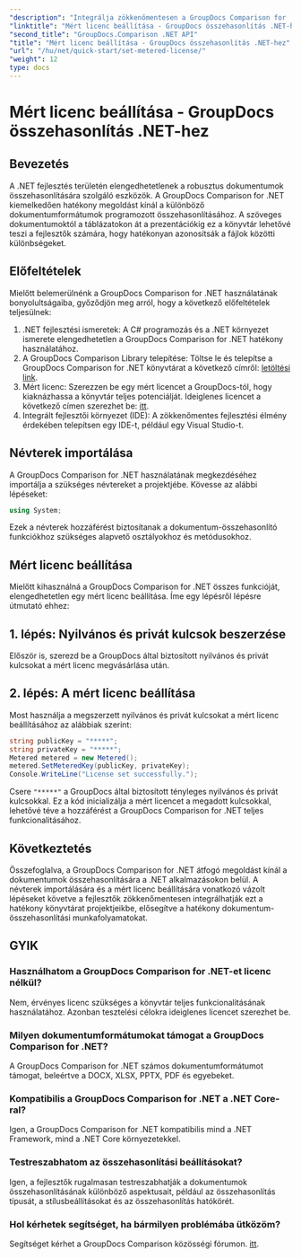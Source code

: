 ```yaml
---
"description": "Integrálja zökkenőmentesen a GroupDocs Comparison for .NET-et .NET-projektjeibe a hatékony dokumentum-összehasonlítási munkafolyamatok érdekében."
"linktitle": "Mért licenc beállítása - GroupDocs összehasonlítás .NET-hez"
"second_title": "GroupDocs.Comparison .NET API"
"title": "Mért licenc beállítása - GroupDocs összehasonlítás .NET-hez"
"url": "/hu/net/quick-start/set-metered-license/"
"weight": 12
type: docs
---
```

# Mért licenc beállítása - GroupDocs összehasonlítás .NET-hez

## Bevezetés
A .NET fejlesztés területén elengedhetetlenek a robusztus dokumentumok összehasonlítására szolgáló eszközök. A GroupDocs Comparison for .NET kiemelkedően hatékony megoldást kínál a különböző dokumentumformátumok programozott összehasonlításához. A szöveges dokumentumoktól a táblázatokon át a prezentációkig ez a könyvtár lehetővé teszi a fejlesztők számára, hogy hatékonyan azonosítsák a fájlok közötti különbségeket.
## Előfeltételek
Mielőtt belemerülnénk a GroupDocs Comparison for .NET használatának bonyolultságaiba, győződjön meg arról, hogy a következő előfeltételek teljesülnek:
1. .NET fejlesztési ismeretek: A C# programozás és a .NET környezet ismerete elengedhetetlen a GroupDocs Comparison for .NET hatékony használatához.
2. A GroupDocs Comparison Library telepítése: Töltse le és telepítse a GroupDocs Comparison for .NET könyvtárat a következő címről: [letöltési link](https://releases.groupdocs.com/comparison/net/).
3. Mért licenc: Szerezzen be egy mért licencet a GroupDocs-tól, hogy kiaknázhassa a könyvtár teljes potenciálját. Ideiglenes licencet a következő címen szerezhet be: [itt](https://purchase.groupdocs.com/temporary-license/).
4. Integrált fejlesztői környezet (IDE): A zökkenőmentes fejlesztési élmény érdekében telepítsen egy IDE-t, például egy Visual Studio-t.

## Névterek importálása
A GroupDocs Comparison for .NET használatának megkezdéséhez importálja a szükséges névtereket a projektjébe. Kövesse az alábbi lépéseket:

```csharp
using System;
```
Ezek a névterek hozzáférést biztosítanak a dokumentum-összehasonlító funkciókhoz szükséges alapvető osztályokhoz és metódusokhoz.
## Mért licenc beállítása
Mielőtt kihasználná a GroupDocs Comparison for .NET összes funkcióját, elengedhetetlen egy mért licenc beállítása. Íme egy lépésről lépésre útmutató ehhez:
## 1. lépés: Nyilvános és privát kulcsok beszerzése
Először is, szerezd be a GroupDocs által biztosított nyilvános és privát kulcsokat a mért licenc megvásárlása után.
## 2. lépés: A mért licenc beállítása
Most használja a megszerzett nyilvános és privát kulcsokat a mért licenc beállításához az alábbiak szerint:
```csharp
string publicKey = "*****";
string privateKey = "*****";
Metered metered = new Metered();
metered.SetMeteredKey(publicKey, privateKey);
Console.WriteLine("License set successfully.");
```
Csere `"*****"` a GroupDocs által biztosított tényleges nyilvános és privát kulcsokkal. Ez a kód inicializálja a mért licencet a megadott kulcsokkal, lehetővé téve a hozzáférést a GroupDocs Comparison for .NET teljes funkcionalitásához.

## Következtetés
Összefoglalva, a GroupDocs Comparison for .NET átfogó megoldást kínál a dokumentumok összehasonlítására a .NET alkalmazásokon belül. A névterek importálására és a mért licenc beállítására vonatkozó vázolt lépéseket követve a fejlesztők zökkenőmentesen integrálhatják ezt a hatékony könyvtárat projektjeikbe, elősegítve a hatékony dokumentum-összehasonlítási munkafolyamatokat.
## GYIK
### Használhatom a GroupDocs Comparison for .NET-et licenc nélkül?
Nem, érvényes licenc szükséges a könyvtár teljes funkcionalitásának használatához. Azonban tesztelési célokra ideiglenes licencet szerezhet be.
### Milyen dokumentumformátumokat támogat a GroupDocs Comparison for .NET?
A GroupDocs Comparison for .NET számos dokumentumformátumot támogat, beleértve a DOCX, XLSX, PPTX, PDF és egyebeket.
### Kompatibilis a GroupDocs Comparison for .NET a .NET Core-ral?
Igen, a GroupDocs Comparison for .NET kompatibilis mind a .NET Framework, mind a .NET Core környezetekkel.
### Testreszabhatom az összehasonlítási beállításokat?
Igen, a fejlesztők rugalmasan testreszabhatják a dokumentumok összehasonlításának különböző aspektusait, például az összehasonlítás típusát, a stílusbeállításokat és az összehasonlítás hatókörét.
### Hol kérhetek segítséget, ha bármilyen problémába ütközöm?
Segítséget kérhet a GroupDocs Comparison közösségi fórumon. [itt](https://forum.groupdocs.com/c/comparison/12).